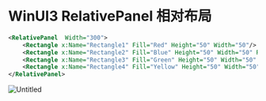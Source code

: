 # WinUI3 RelativePanel 相对布局

```xml
<RelativePanel  Width="300">
    <Rectangle x:Name="Rectangle1" Fill="Red" Height="50" Width="50"/>
    <Rectangle x:Name="Rectangle2" Fill="Blue" Height="50" Width="50" RelativePanel.RightOf="Rectangle1" Margin="8,0,0,0"/>
    <Rectangle x:Name="Rectangle3" Fill="Green" Height="50" Width="50" RelativePanel.AlignRightWithPanel="True"/>
    <Rectangle x:Name="Rectangle4" Fill="Yellow" Height="50" Width="50" RelativePanel.Below="Rectangle3" RelativePanel.AlignHorizontalCenterWith="Rectangle3" Margin="0,8,0,0"/>
</RelativePanel>
```

![Untitled](WinUI3%20RelativePanel%20%E7%9B%B8%E5%AF%B9%E5%B8%83%E5%B1%80%20ce5174f7d1f9407ea705784c1b521057/Untitled.png)

